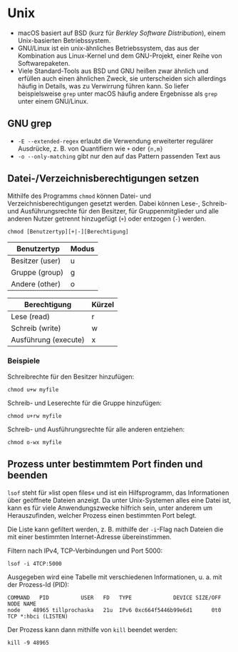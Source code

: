 # Unix

* macOS basiert auf BSD (kurz für *Berkley Software Distribution*), einem Unix-basierten Betriebssystem.
* GNU/Linux ist ein unix-ähnliches Betriebssystem, das aus der Kombination aus Linux-Kernel und dem GNU-Projekt, einer Reihe von Softwarepaketen.
* Viele Standard-Tools aus BSD und GNU heißen zwar ähnlich und erfüllen auch einen ähnlichen Zweck, sie unterscheiden sich allerdings häufig in Details, was zu Verwirrung führen kann. So liefer beispielsweise `grep` unter macOS häufig andere Ergebnisse als `grep` unter einem GNU/Linux.

## GNU grep
* `-E --extended-regex` erlaubt die Verwendung erweiterter regulärer Ausdrücke, z. B. von Quantifiern wie `+` oder `{n,m}`
* `-o --only-matching` gibt nur den auf das Pattern passenden Text aus

## Datei-/Verzeichnisberechtigungen setzen
Mithilfe des Programms `chmod` können Datei- und Verzeichnisberechtigungen gesetzt werden. Dabei können Lese-, Schreib- und Ausführungsrechte für den Besitzer, für Gruppenmitglieder und alle anderen Nutzer getrennt hinzugefügt (`+`) oder entzogen (`-`) werden.

```
chmod [Benutzertyp][+|-][Berechtigung]
```

| Benutzertyp     | Modus |
|-----------------|-------|
| Besitzer (user) | u     |
| Gruppe (group)  | g     |
| Andere (other)  | o     |

| Berechtigung         | Kürzel |
| ---------------------|--------|
| Lese (read)          | r      |
| Schreib (write)      | w      |
| Ausführung (execute) | x      |

### Beispiele
Schreibrechte für den Besitzer hinzufügen:
```
chmod u+w myfile
```

Schreib- und Leserechte für die Gruppe hinzufügen:
```
chmod u+rw myfile
```

Schreib- und Ausführungsrechte für alle anderen entziehen:
```
chmod o-wx myfile
```

## Prozess unter bestimmtem Port finden und beenden
`lsof` steht für »list open files« und ist ein Hilfsprogramm, das Informationen über geöffnete Dateien anzeigt. Da unter Unix-Systemen alles eine Datei ist, kann es für viele Anwendungszwecke hilfrich sein, unter anderem um Herauszufinden, welcher Prozess einen bestimmten Port belegt.

Die Liste kann gefiltert werden, z. B. mithilfe der `-i`-Flag nach Dateien die mit einer bestimmten Internet-Adresse übereinstimmen.

Filtern nach IPv4, TCP-Verbindungen und Port 5000:

```
lsof -i 4TCP:5000
```

Ausgegeben wird eine Tabelle mit verschiedenen Informationen, u. a. mit der Prozess-Id (PID):

```
COMMAND   PID          USER   FD   TYPE             DEVICE SIZE/OFF NODE NAME
node    48965 tillprochaska   21u  IPv6 0xc664f5446b99e6d1      0t0  TCP *:hbci (LISTEN)
```

Der Prozess kann dann mithilfe von `kill` beendet werden:

```
kill -9 48965
```
